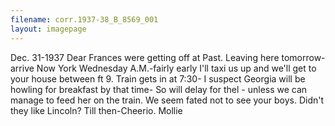 ```yaml
---
filename: corr.1937-38_B_8569_001
layout: imagepage
---
```


Dec. 31-1937
Dear Frances
were getting off at Past. Leaving
here tomorrow- arrive Now York Wednesday
A.M.-fairly early I'll taxi us up and we'll
get to your house between ft 9. Train gets
in at 7:30- I suspect Georgia will be howling for
breakfast by that time- So will delay for thel - unless
we can manage to feed her on the train.
We seem fated not to see your boys. Didn't
they like Lincoln? Till then-Cheerio.
Mollie

